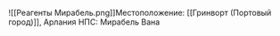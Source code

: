 ![[Реагенты Мирабель.png]]Местоположение: [[Гринворт (Портовый город)]], Арлания
НПС: Мирабель Вана
